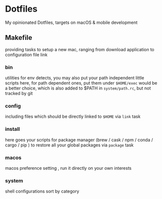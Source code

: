 # Dotfiles

My opinionated Dotfiles, targets on macOS & mobile development

## Makefile

providing tasks to setup a new mac, ranging from download application to configuration file link

### bin

utilities for env detects, you may also put your path independent little scripts here,
for path dependent ones, put them under `$HOME/exec` would be a better choice, which is also added to $PATH in `system/path.rc`, but not tracked by git

### config

including files which should be directly linked to `$HOME` via `link` task

### install

here goes your scripts for package manager (brew / cask / npm / conda / cargo / pip ) to restore all your global packages via `package` task

### macos

macos preference setting , run it directly on your own interests

### system

shell configurations sort by category
